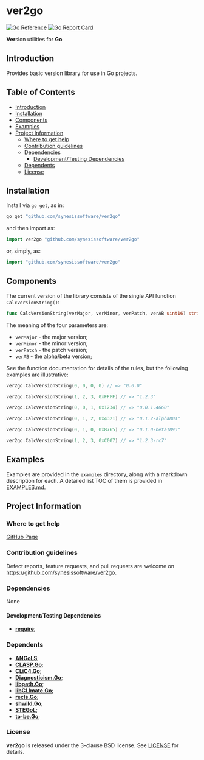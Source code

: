 # **ver2go** <!-- omit in toc -->

[![Go Reference](https://pkg.go.dev/badge/github.com/synesissoftware/ver2go.svg)](https://pkg.go.dev/github.com/synesissoftware/ver2go)
[![Go Report Card](https://goreportcard.com/badge/github.com/synesissoftware/ver2go)](https://goreportcard.com/report/github.com/synesissoftware/ver2go)


**Ver**sion utilities for **Go**


## Introduction

Provides basic version library for use in Go projects.


## Table of Contents <!-- omit in toc -->

- [Introduction](#introduction)
- [Installation](#installation)
- [Components](#components)
- [Examples](#examples)
- [Project Information](#project-information)
	- [Where to get help](#where-to-get-help)
	- [Contribution guidelines](#contribution-guidelines)
	- [Dependencies](#dependencies)
		- [Development/Testing Dependencies](#developmenttesting-dependencies)
	- [Dependents](#dependents)
	- [License](#license)


## Installation

Install via `go get`, as in:

```bash
go get "github.com/synesissoftware/ver2go"
```

and then import as:

```Go
import ver2go "github.com/synesissoftware/ver2go"
```

or, simply, as:

```Go
import "github.com/synesissoftware/ver2go"
```


## Components

The current version of the library consists of the single API function `CalcVersionString()`:

```Go
func CalcVersionString(verMajor, verMinor, verPatch, verAB uint16) string
```

The meaning of the four parameters are:
* `verMajor` - the major version;
* `verMinor` - the minor version;
* `verPatch` - the patch version;
* `verAB` - the alpha/beta version;

See the function documentation for details of the rules, but the following examples are illustrative:

```Go
ver2go.CalcVersionString(0, 0, 0, 0) // => "0.0.0"
```

```Go
ver2go.CalcVersionString(1, 2, 3, 0xFFFF) // => "1.2.3"
```

```Go
ver2go.CalcVersionString(0, 0, 1, 0x1234) // => "0.0.1.4660"
```

```Go
ver2go.CalcVersionString(0, 1, 2, 0x4321) // => "0.1.2-alpha801"
```

```Go
ver2go.CalcVersionString(0, 1, 0, 0x8765) // => "0.1.0-beta1893"
```

```Go
ver2go.CalcVersionString(1, 2, 3, 0xC007) // => "1.2.3-rc7"
```


## Examples

Examples are provided in the ```examples``` directory, along with a markdown description for each. A detailed list TOC of them is provided in [EXAMPLES.md](./EXAMPLES.md).


## Project Information


### Where to get help

[GitHub Page](https://github.com/synesissoftware/ver2go "GitHub Page")


### Contribution guidelines

Defect reports, feature requests, and pull requests are welcome on https://github.com/synesissoftware/ver2go.


### Dependencies

None


#### Development/Testing Dependencies

* [**require**]("github.com/stretchr/testify/require");


### Dependents

* [**ANGoLS**](https://github.com/synesissoftware/ANGoLS/);
* [**CLASP.Go**](https://github.com/synesissoftware/CLASP.Go/);
* [**CLiC4.Go**](https://github.com/synesissoftware/CLiC4.Go/);
* [**Diagnosticism.Go**](https://github.com/synesissoftware/Diagnosticism.Go/);
* [**libpath.Go**](https://github.com/synesissoftware/libpath.Go/);
* [**libCLImate.Go**](https://github.com/synesissoftware/libCLImate.Go);
* [**recls.Go**](https://github.com/synesissoftware/recls.Go/);
* [**shwild.Go**](https://github.com/synesissoftware/shwild.Go/);
* [**STEGoL**](https://github.com/synesissoftware/STEGoL/);
* [**to-be.Go**](https://github.com/synesissoftware/to-be.Go/);


### License

**ver2go** is released under the 3-clause BSD license. See [LICENSE](./LICENSE) for details.


<!-- ########################### end of file ########################### -->

